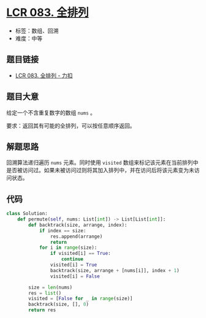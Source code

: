 # [LCR 083. 全排列](https://leetcode.cn/problems/VvJkup/)

- 标签：数组、回溯
- 难度：中等

## 题目链接

- [LCR 083. 全排列 - 力扣](https://leetcode.cn/problems/VvJkup/)

## 题目大意

给定一个不含重复数字的数组 `nums` 。

要求：返回其有可能的全排列，可以按任意顺序返回。

## 解题思路

回溯算法递归遍历 `nums` 元素。同时使用 `visited` 数组来标记该元素在当前排列中是否被访问过。如果未被访问过则将其加入排列中，并在访问后将该元素变为未访问状态。

## 代码

```python
class Solution:
    def permute(self, nums: List[int]) -> List[List[int]]:
        def backtrack(size, arrange, index):
            if index == size:
                res.append(arrange)
                return
            for i in range(size):
                if visited[i] == True:
                    continue
                visited[i] = True
                backtrack(size, arrange + [nums[i]], index + 1)
                visited[i] = False

        size = len(nums)
        res = list()
        visited = [False for _ in range(size)]
        backtrack(size, [], 0)
        return res
```

